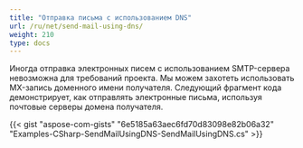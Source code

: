 ```yaml
---
title: "Отправка письма с использованием DNS"
url: /ru/net/send-mail-using-dns/
weight: 210
type: docs
---
```



Иногда отправка электронных писем с использованием SMTP-сервера невозможна для требований проекта. Мы можем захотеть использовать MX-запись доменного имени получателя. Следующий фрагмент кода демонстрирует, как отправлять электронные письма, используя почтовые серверы домена получателя.



{{< gist "aspose-com-gists" "6e5185a63aec6fd70d83098e82b06a32" "Examples-CSharp-SendMailUsingDNS-SendMailUsingDNS.cs" >}}